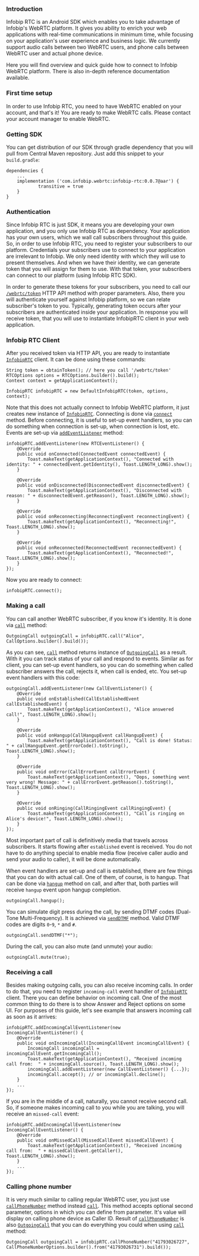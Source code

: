 ### Introduction
Infobip RTC is an Android SDK which enables you to take advantage of Infobip's WebRTC platform. It gives you ability to enrich your web applications with real-time communications in minimum time, while focusing on your application's user experience and business logic. We currently support audio calls between two WebRTC users, and phone calls between WebRTC user and actual phone device.

Here you will find overview and quick guide how to connect to Infobip WebRTC platform. There is also in-depth reference documentation available.

### First time setup
In order to use Infobip RTC, you need to have WebRTC enabled on your account, and that's it! You are ready to make WebRTC calls. Please contact your account manager to enable WebRTC.

### Getting SDK
You can get distribution of our SDK through gradle dependency that you will pull from Central Maven repository. Just add this snippet to your `build.gradle`:
```
dependencies {
    ...
    implementation ('com.infobip.webrtc:infobip-rtc:0.0.7@aar') {
            transitive = true
    }
}
```

### Authentication
Since Infobip RTC is just SDK, it means you are developing your own application, and you only use Infobip RTC as dependency. Your application has your own users, which we wall call subscribers throughout this guide. So, in order to use Infobip RTC, you need to register your subscribers to our platform. Credentials your subscribers use to connect to your application are irrelevant to Infobip. We only need identity with which they will use to present themselves. And when we have their identity, we can generate token that you will assign for them to use. With that token, your subscribers can connect to our platform (using Infobip RTC SDK).

In order to generate these tokens for your subscribers, you need to call our [`/webrtc/token`](https://ibdemo.readme.io/v1.0/docs/generate-token) HTTP API method with proper parameters. Also, there you will authenticate yourself against Infobip platform, so we can relate subscriber's token to you. Typically, generating token occurs after your subscribers are authenticated inside your application.
In response you will receive token, that you will use to instantiate InfobipRTC client in your web application.

### Infobip RTC Client
After you received token via HTTP API, you are ready to instantiate [`InfobipRTC`](https://github.com/infobip/infobip-rtc-android/wiki/InfobipRTC) client. It can be done using these commands:

```
String token = obtainToken(); // here you call '/webrtc/token'
RTCOptions options = RTCOptions.builder().build();
Context context = getApplicationContext();

InfobipRTC infobipRTC = new DefaultInfobipRTC(token, options, context);
```

Note that this does not actually connect to Infobip WebRTC platform, it just creates new instance of [`InfobipRTC`](https://github.com/infobip/infobip-rtc-android/wiki/InfobipRTC). Connecting is done via [`connect`](https://github.com/infobip/infobip-rtc-android/wiki/InfobipRTC#connect) method. Before connecting, it is useful to set-up event handlers, so you can do something when connection is set-up, when connection is lost, etc. Events are set-up via [`addEventListener`](https://github.com/infobip/infobip-rtc-android/wiki/InfobipRTC#addEventListener) method:

```
infobipRTC.addEventListener(new RTCEventListener() {
    @Override
    public void onConnected(ConnectedEvent connectedEvent) {
        Toast.makeText(getApplicationContext(), "Connected with identity: " + connectedEvent.getIdentity(), Toast.LENGTH_LONG).show();
    }

    @Override
    public void onDisconnected(DisconnectedEvent disconnectedEvent) {
        Toast.makeText(getApplicationContext(), "Disconnected with reason: " + disconnectedEvent.getReason(), Toast.LENGTH_LONG).show();
    }

    @Override
    public void onReconnecting(ReconnectingEvent reconnectingEvent) {
        Toast.makeText(getApplicationContext(), "Reconnecting!", Toast.LENGTH_LONG).show();
    }

    @Override
    public void onReconnected(ReconnectedEvent reconnectedEvent) {
        Toast.makeText(getApplicationContext(), "Reconnected!", Toast.LENGTH_LONG).show();
    }
});
```

Now you are ready to connect:

```
infobipRTC.connect();
```

### Making a call
You can call another WebRTC subscriber, if you know it's identity. It is done via [`call`](https://github.com/infobip/infobip-rtc-android/wiki/InfobipRTC#call) method:

```
OutgoingCall outgoingCall = infobipRTC.call("Alice", CallOptions.builder().build());
```

As you can see, [`call`](https://github.com/infobip/infobip-rtc-android/wiki/InfobipRTC#call) method returns instance of [`OutgoingCall`](https://github.com/infobip/infobip-rtc-android/wiki/OutgoingCall) as a result. With it you can track status of your call and respond to events. Similar as for client, you can set-up event handlers, so you can do something when called subscriber answers the call, rejects it, when call is ended, etc. You set-up event handlers with this code:

```
outgoingCall.addEventListener(new CallEventListener() {
    @Override
    public void onEstablished(CallEstablishedEvent callEstablishedEvent) {
        Toast.makeText(getApplicationContext(), "Alice answered call!", Toast.LENGTH_LONG).show();
    }

    @Override
    public void onHangup(CallHangupEvent callHangupEvent) {
        Toast.makeText(getApplicationContext(), "Call is done! Status: " + callHangupEvent.getErrorCode().toString(), Toast.LENGTH_LONG).show();
    }

    @Override
    public void onError(CallErrorEvent callErrorEvent) {
        Toast.makeText(getApplicationContext(), "Oops, something went very wrong! Message: " + callErrorEvent.getReason().toString(), Toast.LENGTH_LONG).show();
    }

    @Override
    public void onRinging(CallRingingEvent callRingingEvent) {
        Toast.makeText(getApplicationContext(), "Call is ringing on Alice's device!", Toast.LENGTH_LONG).show();
    }
});
```

Most important part of call is definitively media that travels across subscribers. It starts flowing after `established` event is received. You do not have to do anything special to enable media flow (receive caller audio and send your audio to caller), it will be done automatically.

When event handlers are set-up and call is established, there are few things that you can do with actual call. One of them, of course, is to hangup. That can be done via [`hangup`](https://github.com/infobip/infobip-rtc-android/wiki/Call#hangup) method on call, and after that, both parties will receive `hangup` event upon hangup completion.

```
outgoingCall.hangup();
```

You can simulate digit press during the call, by sending DTMF codes (Dual-Tone Multi-Frequency). It is achieved via [`sendDTMF`](https://github.com/infobip/infobip-rtc-android/wiki/Call#sendDTMF) method. Valid DTMF codes are digits `0`-`9`, `*` and `#`.

```
outgoingCall.sendDTMF("*");
```

During the call, you can also mute (and unmute) your audio:

```
outgoingCall.mute(true);
```

### Receiving a call
Besides making outgoing calls, you can also receive incoming calls. In order to do that, you need to register `incoming-call` event handler of [`InfobipRTC`](https://github.com/infobip/infobip-rtc-android/wiki/InfobipRTC) client. There you can define behavior on incoming call. One of the most common thing to do there is to show Answer and Reject options on some UI. For purposes of this guide, let's see example that answers incoming call as soon as it arrives:

```
infobipRTC.addIncomingCallEventListener(new IncomingCallEventListener() {
    @Override
    public void onIncomingCall(IncomingCallEvent incomingCallEvent) {
        IncomingCall incomingCall = incomingCallEvent.getIncomingCall();
        Toast.makeText(getApplicationContext(), "Received incoming call from:  " + incomingCall.source(), Toast.LENGTH_LONG).show();
        incomingCall.addEventListener(new CallEventListener() {...});
        incomingCall.accept(); // or incomingCall.decline();
    }
    ...
});
```

If you are in the middle of a call, naturally, you cannot receive second call. So, if someone makes incoming call to you while you are talking, you will receive an `missed-call` event:

```
infobipRTC.addIncomingCallEventListener(new IncomingCallEventListener() {
    @Override
    public void onMissedCall(MissedCallEvent missedCallEvent) {
        Toast.makeText(getApplicationContext(), "Received incoming call from:  " + missedCallEvent.getCaller(), Toast.LENGTH_LONG).show();
    }
    ...
});
```

### Calling phone number
It is very much similar to calling regular WebRTC user, you just use [`callPhoneNumber`](https://github.com/infobip/infobip-rtc-android/wiki/InfobipRTC#callPhoneNumber) method instead [`call`](https://github.com/infobip/infobip-rtc-android/wiki/InfobipRTC#call). This method accepts optional second parameter, options in which you can define from parameter. It's value will display on calling phone device as Caller ID. Result of [`callPhoneNumber`](https://github.com/infobip/infobip-rtc-android/wiki/InfobipRTC#callPhoneNumber) is also [`OutgoingCall`](https://github.com/infobip/infobip-rtc-android/wiki/OutgoingCall) that you can do everything you could when using [`call`](https://github.com/infobip/infobip-rtc-android/wiki/InfobipRTC#call) method:

```
OutgoingCall outgoingCall = infobipRTC.callPhoneNumber("41793026727", CallPhoneNumberOptions.builder().from("41793026731").build());
```